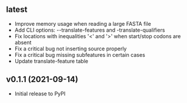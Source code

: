 ## latest
* Improve memory usage when reading a large FASTA file
* Add CLI options: --translate-features and -translate-qualifiers
* Fix locations with inequalities '<' and '>' when start/stop codons are absent
* Fix a critical bug not inserting source properly
* Fix a critical bug missing subfeatures in certain cases
* Update translate-feature table

## v0.1.1 (2021-09-14)
* Initial release to PyPI